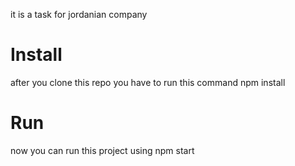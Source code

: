 it is a task for jordanian company 
# Install
after you clone this repo you have to run this command 
npm install

# Run
now you can run this project using 
npm start

